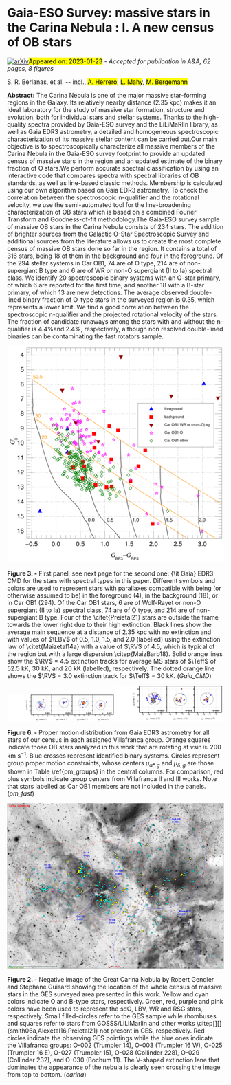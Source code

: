 <div class="macros" style="visibility:hidden;">
$\newcommand{\ensuremath}{}$
$\newcommand{\xspace}{}$
$\newcommand{\object}[1]{\texttt{#1}}$
$\newcommand{\farcs}{{.}''}$
$\newcommand{\farcm}{{.}'}$
$\newcommand{\arcsec}{''}$
$\newcommand{\arcmin}{'}$
$\newcommand{\ion}[2]{#1#2}$
$\newcommand{\textsc}[1]{\textrm{#1}}$
$\newcommand{\hl}[1]{\textrm{#1}}$
$\newcommand{\GG}{\mbox{G_3}}$
$\newcommand{\GGc}{\mbox{G^\prime_3}}$
$\newcommand{\BP}{\mbox{G_{\rm BP3}}}$
$\newcommand{\RP}{\mbox{G_{\rm RP3}}}$
$\newcommand{\BPRP}{\mbox{G_{\rm BP3}-G_{\rm RP3}}}$
$\newcommand{\pic}{\mbox{\varpi_{\rm c}}}$
$\newcommand{\mci}[1]{\multicolumn{1}{c}{#1}}$
$\newcommand{\VO}[1]{Villafranca~O-{#1}}$
$\newcommand{\EBV}{\mbox{E(4405-5495)}}$
$\newcommand{\RV}{\mbox{R_{5495}}}$
$\newcommand{\lili}{\mbox{LiLiMaRlin}}$
$\newcommand{\kms}{km s^{-1}}$
$\newcommand{\Teff}{\mbox{T_{\rm eff}}}$
$\newcommand{\bibname}{References}$</div>

<div class="macros" style="visibility:hidden;">
$\newcommand{$\ensuremath$}{}$
$\newcommand{$\xspace$}{}$
$\newcommand{$\object$}[1]{\texttt{#1}}$
$\newcommand{$\farcs$}{{.}''}$
$\newcommand{$\farcm$}{{.}'}$
$\newcommand{$\arcsec$}{''}$
$\newcommand{$\arcmin$}{'}$
$\newcommand{$\ion$}[2]{#1#2}$
$\newcommand{$\textsc$}[1]{\textrm{#1}}$
$\newcommand{$\hl$}[1]{\textrm{#1}}$
$\newcommand{$\GG$}{\mbox{G_3}}$
$\newcommand{$\GG$c}{\mbox{G^\prime_3}}$
$\newcommand{$\BP$}{\mbox{G_{\rm BP3}}}$
$\newcommand{$\RP$}{\mbox{G_{\rm RP3}}}$
$\newcommand{$\BP$RP}{\mbox{G_{\rm BP3}-G_{\rm RP3}}}$
$\newcommand{$\pic$}{\mbox{\varpi_{\rm c}}}$
$\newcommand{$\mci$}[1]{\multicolumn{1}{c}{#1}}$
$\newcommand{$\VO$}[1]{Villafranca~O-{#1}}$
$\newcommand{$\EBV$}{\mbox{E(4405-5495)}}$
$\newcommand{$\RV$}{\mbox{R_{5495}}}$
$\newcommand{$\lili$}{\mbox{LiLiMaRlin}}$
$\newcommand{$\kms$}{km s^{-1}}$
$\newcommand{$\Teff$}{\mbox{T_{\rm eff}}}$
$\newcommand{$\bibname$}{References}$</div>



<div id="title">

# Gaia-ESO Survey: massive stars in the Carina Nebula : I. A new census of OB stars

</div>
<div id="comments">

[![arXiv](https://img.shields.io/badge/arXiv-2301.08310-b31b1b.svg)](https://arxiv.org/abs/2301.08310)<mark>Appeared on: 2023-01-23</mark> - _Accepted for publication in A&A, 62 pages, 8 figures_

</div>
<div id="authors">

S. R. Berlanas, et al. -- incl., <mark><mark>A. Herrero</mark></mark>, <mark><mark>L. Mahy</mark></mark>, <mark><mark>M. Bergemann</mark></mark>

</div>
<div id="abstract">

**Abstract:** The Carina Nebula is one of the major massive star-forming regions in the Galaxy. Its relatively nearby distance (2.35 kpc) makes it an ideal laboratory for the study of massive star formation, structure and evolution, both for individual stars and stellar systems.   Thanks to the high-quality spectra provided by Gaia-ESO survey and the LiLiMaRlin library, as well as Gaia EDR3 astrometry, a detailed and homogeneous spectroscopic characterization of its massive stellar content can be carried out.Our main objective is to spectroscopically characterize all massive members of the Carina Nebula in the Gaia-ESO survey footprint to provide an updated census of massive stars in the region and an updated estimate of the binary fraction of O stars.We perform accurate spectral classification by using an interactive code that compares spectra with spectral libraries of OB standards, as well as line-based classic methods. Membership is calculated using our own algorithm based on Gaia EDR3 astrometry. To check the correlation between the spectroscopic n-qualifier and the rotational velocity, we use the semi-automated tool for the line-broadening characterization of OB stars  which is based on a combined Fourier Transform and Goodness-of-fit methodology.The Gaia-ESO survey sample of massive OB stars in the Carina Nebula consists of 234 stars. The addition of brighter sources from the Galactic O-Star Spectroscopic Survey and additional sources from the literature allows us to create the most complete census of massive OB stars done so far in the region. It contains a total of   316 stars, being 18 of them in the background and four in the foreground. Of the 294 stellar systems in Car OB1, 74 are of O type, 214 are of non-supergiant B type and 6 are of WR or non-O supergiant (II to Ia) spectral class. We identify 20 spectroscopic binary systems with an O-star primary, of which 6 are reported for the first time, and another 18 with a B-star primary, of which 13 are new detections. The average observed double-lined binary fraction of O-type stars in the surveyed region is 0.35, which represents a lower limit. We find a good correlation between the spectroscopic n-qualifier and the projected rotational velocity of the stars. The fraction of candidate runaways among the stars with and without the n-qualifier is 4.4$\%$and 2.4$\%$, respectively, although non resolved double-lined binaries can be contaminating the fast rotators sample.

</div>

<div id="div_fig1">

<img src="tmp_2301.08310/./Gaia_CMD.png" alt="Fig3" width="100%"/>

**Figure 3. -** First panel, see next page for the second one: {\it Gaia} EDR3 CMD for the stars with spectral types in this paper. Different symbols and colors are used to represent stars with parallaxes compatible with being (or otherwise assumed to be) in the foreground (4), in the background (18), or in Car OB1 (294). Of the Car OB1 stars, 6 are of Wolf-Rayet or non-O supergiant (II to Ia) spectral class, 74 are of O type, and 214 are of non-supergiant B type. Four of the \citet{Preietal21} stars are outside the frame towards the lower right due to their high extinction. Black lines show the average main sequence at a distance of 2.35 kpc with no extinction and with values of $\EBV$ of 0.5, 1.0, 1.5, and 2.0 (labelled) using the extinction law of \citet{Maizetal14a} with a value of $\RV$ of 4.5, which is typical of the region but with a large dispersion  \citep{MaizBarb18}. Solid orange lines show the $\RV$ = 4.5 extinction tracks for average MS stars of $\Teff$ of 52.5 kK, 30 kK, and 20 kK (labelled), respectively. The dotted orange line shows the $\RV$ = 3.0 extinction track for $\Teff$ = 30 kK. (*Gaia_CMD*)

</div>
<div id="div_fig2">

<img src="tmp_2301.08310/./pm_vsini_new4_1.png" alt="Fig6.1" width="50%"/><img src="tmp_2301.08310/./pm_vsini_new4_2.png" alt="Fig6.2" width="50%"/>

**Figure 6. -** Proper motion distribution from Gaia EDR3 astrometry for all stars of our census in each assigned Villafranca group. Orange squares indicate those OB stars analyzed in this work that are rotating at $v\sin i$$\geq$ 200 km s$^{-1}$. Blue crosses represent identified binary systems. Circles represent group proper motion constraints, whose centers $\mu_{\alpha *,g}$  and  $\mu_{\delta,g}$ are those shown in Table \ref{pm_groups} in the central columns. For comparison, red plus symbols indicate group centers from Villafranca II and III works. Note that stars labelled as Car OB1 members are not included in the panels. (*pm_fast*)

</div>
<div id="div_fig3">

<img src="tmp_2301.08310/./location_new2.png" alt="Fig2" width="100%"/>

**Figure 2. -** Negative image of the Great Carina Nebula by Robert Gendler and Stephane Guisard showing the location of the whole census of massive stars in the GES surveyed area presented in this work. Yellow and cyan colors indicate O and B-type stars, respectively. Green, red, purple and pink colors have been used to represent the sdO, LBV,  WR and RSG stars, respectively. Small filled-circles refer to the GES sample while rhombuses and squares refer to stars from GOSSS/LiLiMarlin and other works \citep[][]{smith06a,Alexetal16,Preietal21} not present in GES, respectively. Red circles indicate the observing GES pointings while the blue ones indicate the Villafranca groups: O-002 (Trumpler 14), O-003 (Trumpler 16 W), O-025 (Trumpler 16 E), O-027 (Trumpler 15), O-028 (Collinder 228), O-029 (Collinder 232), and O-030 (Bochum 11). The V-shaped extinction lane that dominates the appearance of the nebula is clearly seen crossing the image from top to bottom. (*carina*)

</div>